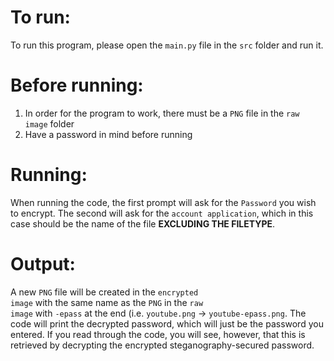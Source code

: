 # To run:
To run this program, please open the <code>main.py</code> file in the <code>src</code> folder and run it.

# Before running:
1. In order for the program to work, there must be a <code>PNG</code> file in the <code>raw image</code> folder
2. Have a password in mind before running

# Running:
When running the code, the first prompt will ask for the <code>Password</code> you wish to encrypt. The second will ask for the <code>account application</code>, which in this case should be the name of the file **EXCLUDING THE FILETYPE**.

# Output:
A new <code>PNG</code> file will be created in the <code>encrypted image</code> with the same name as the <code>PNG</code> in the <code>raw image</code> with <code>-epass</code> at the end (i.e. <code>youtube.png</code> -> <code>youtube-epass.png</code>.
The code will print the decrypted password, which will just be the password you entered. If you read through the code, you will see, however, that this is retrieved by decrypting the encrypted steganography-secured password.
